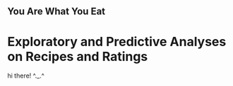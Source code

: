 ## You Are What You Eat
# Exploratory and Predictive Analyses on Recipes and Ratings

hi there! ^._.^